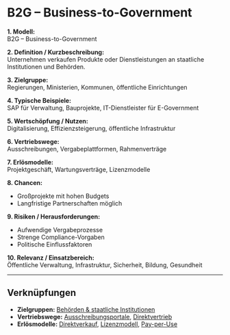 # B2G – Business-to-Government

**1. Modell:**  
B2G – Business-to-Government  

**2. Definition / Kurzbeschreibung:**  
Unternehmen verkaufen Produkte oder Dienstleistungen an staatliche Institutionen und Behörden.  

**3. Zielgruppe:**  
Regierungen, Ministerien, Kommunen, öffentliche Einrichtungen  

**4. Typische Beispiele:**  
SAP für Verwaltung, Bauprojekte, IT-Dienstleister für E-Government  

**5. Wertschöpfung / Nutzen:**  
Digitalisierung, Effizienzsteigerung, öffentliche Infrastruktur  

**6. Vertriebswege:**  
Ausschreibungen, Vergabeplattformen, Rahmenverträge  

**7. Erlösmodelle:**  
Projektgeschäft, Wartungsverträge, Lizenzmodelle  

**8. Chancen:**  
- Großprojekte mit hohen Budgets  
- Langfristige Partnerschaften möglich  

**9. Risiken / Herausforderungen:**  
- Aufwendige Vergabeprozesse  
- Strenge Compliance-Vorgaben  
- Politische Einflussfaktoren  

**10. Relevanz / Einsatzbereich:**  
Öffentliche Verwaltung, Infrastruktur, Sicherheit, Bildung, Gesundheit  

---

## Verknüpfungen
- **Zielgruppen:** [Behörden & staatliche Institutionen](../zielgruppen/behoerden.md)
- **Vertriebswege:** [Ausschreibungsportale](../vertriebswege/ausschreibungsportale.md), [Direktvertrieb](../vertriebswege/direktvertrieb.md)
- **Erlösmodelle:** [Direktverkauf](../erloesmodelle/direktverkauf.md), [Lizenzmodell](../erloesmodelle/lizenz.md), [Pay-per-Use](../erloesmodelle/pay-per-use.md)
